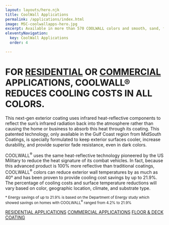 ```yaml
---
layout: layouts/hero.njk
title: CoolWall Applications
permalink: /applications/index.html
image: MSC-coolwallapps-hero.jpg
excerpt: Available in more than 570 COOLWALL colors and smooth, sand, fine, or coarse finishes, this next-gen coating system enhances the look of any home. 
eleventyNavigation:
  key: CoolWall Applications
  order: 4

---
```


# FOR [RESIDENTIAL](/applications/residential) OR [COMMERCIAL](/applications/commercial) APPLICATIONS, <span class="linebreak"></span>COOLWALL® REDUCES COOLING COSTS IN ALL COLORS.

<div class="hero-content">

This next-gen exterior coating uses infrared heat-reflective components to reflect the sun’s infrared radiation back into the atmosphere rather than causing the home or business to absorb this heat through its coating. This patented technology, only available in the Gulf Coast region from MidSouth Coatings, is specially formulated to keep exterior surfaces cooler, increase durability, and provide superior fade resistance, even in dark colors.

COOLWALL<sup>&reg;</sup> uses the same heat-reflective technology pioneered by the US Military to reduce the heat signature of its combat vehicles. In fact, because this advanced product is 100% more reflective than traditional coatings, COOLWALL<sup>&reg;</sup> colors can reduce exterior wall temperatures by as much as 40° and has been proven to provide cooling cost savings by up to 21.9%. The percentage of cooling costs and surface temperature reductions will vary based on color, geographic location, climate, and substrate type. 

<small>* Energy savings of up to 21.9% is based on the Department of Energy study which showed savings on homes with COOLWALL<sup>&reg;</sup> ranged from 4.2% to 21.9%</small>	

<a class="link-subsection" href="/applications/residential">RESIDENTIAL APPLICATIONS</a>
<a class="link-subsection" href="/applications/commercial">COMMERCIAL APPLICATIONS</a>
<a class="link-subsection" href="/applications/floor-and-deck">FLOOR & DECK COATING</a>

</div>
